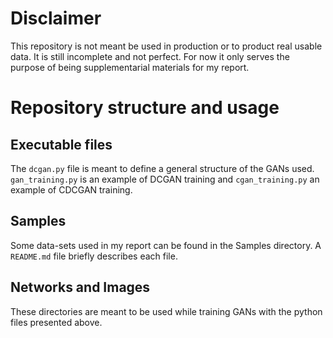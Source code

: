 # Disclaimer
This repository is not meant be used in production or to product real usable data. It is still incomplete and not perfect. For now it only serves the purpose of being supplementarial materials for my report.

# Repository structure and usage
## Executable files
The `dcgan.py` file is meant to define a general structure of the GANs used. `gan_training.py` is an example of DCGAN training and `cgan_training.py` an example of CDCGAN training.

## Samples
Some data-sets used in my report can be found in the Samples directory. A `README.md` file briefly describes each file.

## Networks and Images
These directories are meant to be used while training GANs with the python files presented above.
